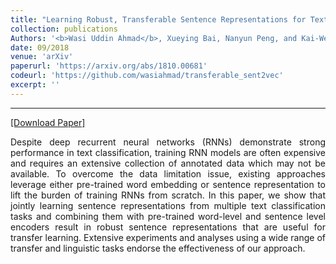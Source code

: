 ```yaml
---
title: "Learning Robust, Transferable Sentence Representations for Text Classification"
collection: publications
Authors: '<b>Wasi Uddin Ahmad</b>, Xueying Bai, Nanyun Peng, and Kai-Wei Chang.'
date: 09/2018
venue: 'arXiv'
paperurl: 'https://arxiv.org/abs/1810.00681'
codeurl: 'https://github.com/wasiahmad/transferable_sent2vec'
excerpt: ''
---
```

---
<a href='https://arxiv.org/pdf/1810.00681.pdf' target="_blank">[Download Paper]</a>

<p align="justify">
Despite deep recurrent neural networks (RNNs) demonstrate strong performance in text classification, training RNN models are 
often expensive and requires an extensive collection of annotated data which may not be available. To overcome the data 
limitation issue, existing approaches leverage either pre-trained word embedding or sentence representation to lift the 
burden of training RNNs from scratch. In this paper, we show that jointly learning sentence representations from multiple 
text classification tasks and combining them with pre-trained word-level and sentence level encoders result in robust 
sentence representations that are useful for transfer learning. Extensive experiments and analyses using a wide range of 
transfer and linguistic tasks endorse the effectiveness of our approach.
</p>
